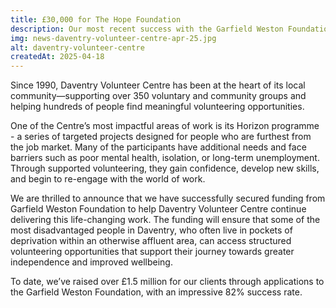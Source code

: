 ```yaml
---
title: £30,000 for The Hope Foundation
description: Our most recent success with the Garfield Weston Foundation will provide support and volunteering opportunities to people with extra support needs across the West Northamptonshire’s district of Daventry.
img: news-daventry-volunteer-centre-apr-25.jpg
alt: daventry-volunteer-centre
createdAt: 2025-04-18
---
```

Since 1990, Daventry Volunteer Centre has been at the heart of its local community—supporting over 350 voluntary and community groups and helping hundreds of people find meaningful volunteering opportunities.

One of the Centre’s most impactful areas of work is its Horizon programme - a series of targeted projects designed for people who are furthest from the job market. Many of the participants have additional needs and face barriers such as poor mental health, isolation, or long-term unemployment. Through supported volunteering, they gain confidence, develop new skills, and begin to re-engage with the world of work.

We are thrilled to announce that we have successfully secured funding from Garfield Weston Foundation to help Daventry Volunteer Centre continue delivering this life-changing work. The funding will ensure that some of the most disadvantaged people in Daventry, who often live in pockets of deprivation within an otherwise affluent area, can access structured volunteering opportunities that support their journey towards greater independence and improved wellbeing.

To date, we’ve raised over £1.5 million for our clients through applications to the Garfield Weston Foundation, with an impressive 82% success rate.
